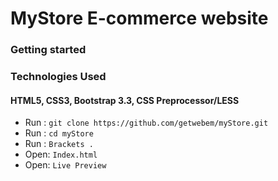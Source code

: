 # MyStore E-commerce website
### **Getting started**
### Technologies Used
#### HTML5, CSS3, Bootstrap 3.3, CSS Preprocessor/LESS
 - Run :  `git clone https://github.com/getwebem/myStore.git`
 - Run :  `cd myStore`
 - Run :  `Brackets .`
 - Open:  `Index.html`
 - Open:  `Live Preview`  
 
